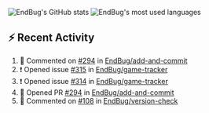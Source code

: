 ![EndBug's GitHub stats](https://github-readme-stats.vercel.app/api?username=endbug&show_icons=true&theme=dark)
![EndBug's most used languages](https://github-readme-stats.vercel.app/api/top-langs/?username=endbug&layout=compact&theme=dark)

## ⚡ Recent Activity

<!--START_SECTION:activity-->
1. 💬 Commented on [#294](https://github.com//EndBug/add-and-commit/issues/294) in [EndBug/add-and-commit](https://github.com//EndBug/add-and-commit)
2. ❗️ Opened issue [#315](https://github.com//EndBug/game-tracker/issues/315) in [EndBug/game-tracker](https://github.com//EndBug/game-tracker)
3. ❗️ Opened issue [#314](https://github.com//EndBug/game-tracker/issues/314) in [EndBug/game-tracker](https://github.com//EndBug/game-tracker)
4. 💪 Opened PR [#294](https://github.com//EndBug/add-and-commit/pull/294) in [EndBug/add-and-commit](https://github.com//EndBug/add-and-commit)
5. 💬 Commented on [#108](https://github.com//EndBug/version-check/issues/108) in [EndBug/version-check](https://github.com//EndBug/version-check)
<!--END_SECTION:activity-->
